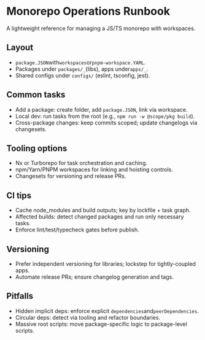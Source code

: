 # Monorepo Operations Runbook

A lightweight reference for managing a JS/TS monorepo with workspaces.

## Layout

- `package.JSON`with`workspaces`or`pnpm-workspace.YAML`.
- Packages under `packages/_`(libs), apps under`apps/_`.
- Shared configs under `configs/` (eslint, tsconfig, jest).

## Common tasks

- Add a package: create folder, add `package.JSON`, link via workspace.
- Local dev: run tasks from the root (e.g., `npm run -w @scope/pkg build`).
- Cross-package changes: keep commits scoped; update changelogs via changesets.

## Tooling options

- Nx or Turborepo for task orchestration and caching.
- npm/Yarn/PNPM workspaces for linking and hoisting controls.
- Changesets for versioning and release PRs.

## CI tips

- Cache node_modules and build outputs; key by lockfile + task graph.
- Affected builds: detect changed packages and run only necessary tasks.
- Enforce lint/test/typecheck gates before publish.

## Versioning

- Prefer independent versioning for libraries; lockstep for tightly-coupled apps.
- Automate release PRs; ensure changelog generation and tags.

## Pitfalls

- Hidden implicit deps: enforce explicit `dependencies`and`peerDependencies`.
- Circular deps: detect via tooling and refactor boundaries.
- Massive root scripts: move package-specific logic to package-level scripts.
